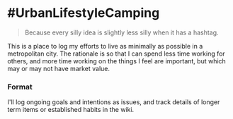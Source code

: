 # \#UrbanLifestyleCamping

> Because every silly idea is slightly less silly when it has a hashtag.

This is a place to log my efforts to live as minimally as possible in a
metropolitan city. The rationale is so that I can spend less time
working for others, and more time working on the things I feel are
important, but which may or may not have market value.

### Format

I'll log ongoing goals and intentions as issues, and track details of
longer term items or established habits in the wiki.
